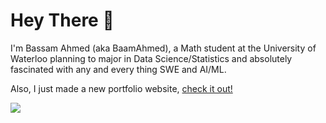 # Hey There 👋
I'm Bassam Ahmed (aka BaamAhmed), a Math student at the University of Waterloo planning to major in Data Science/Statistics and absolutely fascinated with any and every thing SWE and AI/ML.

Also, I just made a new portfolio website, [check it out!](http://www.baamahmed.me)

![](https://komarev.com/ghpvc/?username=baamahmed&color=orange)

